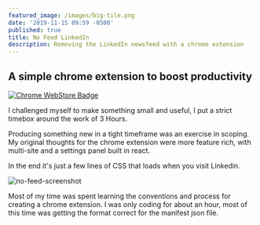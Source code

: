 ```yaml
---
featured_image: /images/big-tile.png
date: '2019-11-15 09:59 -0500'
published: true
title: No Feed LinkedIn
description: Removing the LinkedIn newsfeed with a chrome extension
---
```

## A simple chrome extension to boost productivity

[![Chrome WebStore Badge]({{site.baseurl}}/images/ChromeWebStore_Badge_v2_340x96.png)](https://chrome.google.com/webstore/detail/no-feed-linkedin/fhjdnnefemijiadjmmafafonjoicedhd "Chrome Store Link")




I challenged myself to make something small and useful, I put a strict timebox around the work of 3 Hours.

Producing something new in a tight timeframe was an exercise in scoping. My original thoughts for the chrome extension were more feature rich, with multi-site and a settings panel built in react. 

In the end it's just a few lines of CSS that loads when you visit Linkedin. 

![no-feed-screenshot]({{site.baseurl}}/images/ne-feedas.png)

Most of my time was spent learning the conventions and process for creating a chrome extension. I was only coding for about an hour, most of this time was getting the format correct for the manifest json file.
